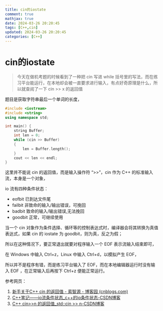 ```yaml
---
title: cin的iostate
comment: true
mathjax: true
date: 2024-03-26 20:20:45
tags: [C++,cin]
updated: 2024-03-26 20:20:45
categories: [C++]
---
```


# cin的iostate

> 今天在做机考题的时候看到了一种把 cin 写进 while 括号里的写法，而在练习平台能运行，在本地却会被一直要求进行输入，有点好奇原理是什么，所以就查阅了一下 cin >> x 的返回值

题目是获取字符串最后一个单词的长度，

```c++
#include <iostream>
#include <string>
using namespace std;

int main() {
    string Buffer;
    int len = 0;
    while (cin >> Buffer)
    {
        len = Buffer.length();
    }
    cout << len << endl;
}
```

这里并不能说 cin 的返回值，而是输入操作符 “>>”，cin 作为 C++ 的标准输入流，本身是一个对象，

io 流有四种条件状态：

- eofbit          已到达文件尾
- failbit          非致命的输入/输出错误，可挽回
- badbit         致命的输入/输出错误,无法挽回
- goodbit       正常，可继续使用

当一个 cin 对象作为条件选择、循环等的控制表达式时，编译器会将其转换为真值表达式，如果 cin 的 iostate 为 goodbit，则为真，反之为假；

所以在这种情况下，要正常退出就要对程序输入一个 EOF 表示流输入结束即可，

在 Windows 中输入 Ctrl+z，Linux 中输入 Ctrl+d，以模拟产生 EOF，

所以并不是程序有错，而是练习平台输入了 EOF，而在本地编辑器运行时没有输入 EOF ，在正常输入后再按下 Ctrl+z 便能正常运行。



参考网页：

1. [新手关于C++ cin 的返回值 - 索智源 - 博客园 (cnblogs.com)](https://www.cnblogs.com/suozhiyuan/p/11932985.html)
2. [C++笔记——io流条件状态_c++的io条件状态-CSDN博客](https://blog.csdn.net/CreateUserName_Keep/article/details/78831687)
3. [C++ cin>>n 的返回值_std::cin >> n-CSDN博客](https://blog.csdn.net/wx1458451310/article/details/88380713)